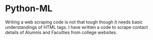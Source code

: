 # Python-ML
Writing a web scraping code is not that tough though it needs basic understandings of HTML tags. I have written a code to scrape contact details of Alumnis and Faculties from college websites.
